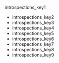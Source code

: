 introspections_key1
* introspections_key2
* introspections_key3
* introspections_key4
* introspections_key5
* introspections_key6
* introspections_key7
* introspections_key8
* introspections_key9
